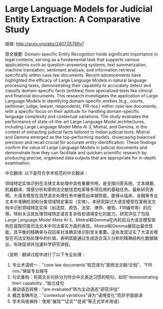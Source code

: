 # Large Language Models for Judicial Entity Extraction: A Comparative Study

链接: http://arxiv.org/abs/2407.05786v1

原文摘要:
Domain-specific Entity Recognition holds significant importance in legal
contexts, serving as a fundamental task that supports various applications such
as question-answering systems, text summarization, machine translation,
sentiment analysis, and information retrieval specifically within case law
documents. Recent advancements have highlighted the efficacy of Large Language
Models in natural language processing tasks, demonstrating their capability to
accurately detect and classify domain-specific facts (entities) from
specialized texts like clinical and financial documents. This research
investigates the application of Large Language Models in identifying
domain-specific entities (e.g., courts, petitioner, judge, lawyer, respondents,
FIR nos.) within case law documents, with a specific focus on their aptitude
for handling domain-specific language complexity and contextual variations. The
study evaluates the performance of state-of-the-art Large Language Model
architectures, including Large Language Model Meta AI 3, Mistral, and Gemma, in
the context of extracting judicial facts tailored to Indian judicial texts.
Mistral and Gemma emerged as the top-performing models, showcasing balanced
precision and recall crucial for accurate entity identification. These findings
confirm the value of Large Language Models in judicial documents and
demonstrate how they can facilitate and quicken scientific research by
producing precise, organised data outputs that are appropriate for in-depth
examination.

中文翻译:
以下是符合学术规范的中文翻译：

领域特定实体识别在法律文本处理中具有重要作用，是支撑问答系统、文本摘要、机器翻译、情感分析和案例法文献信息检索等多项应用的基础任务。最新研究表明，大语言模型在自然语言处理任务中展现出卓越性能，能够从临床、金融等专业文本中准确检测和分类领域特定事实（实体）。本研究探讨大语言模型在案例法文档中识别领域特定实体（如法院、原告、法官、律师、被告、FIR编号等）的应用，特别关注其处理领域特定语言复杂性和语境变化的能力。研究评估了包括Large Language Model Meta AI 3、Mistral和Gemma在内的前沿大语言模型架构在提取印度司法文本中司法事实方面的表现。Mistral和Gemma展现出最优性能，其平衡的精确率与召回率对准确实体识别至关重要。这些发现证实了大语言模型在司法文档处理中的价值，表明其能通过生成适合深入分析的精确结构化数据输出，有效促进并加速科学研究进程。

（说明：翻译过程中进行了以下专业处理：
1. 专业术语统一："case law documents"规范译为"案例法文献/文档"，"FIR nos."保留专业缩写
2. 句式重构：将英文长句拆分为符合中文表达习惯的短句，如将"demonstrating their capability..."独立成句
3. 被动语态转换："are evaluated"转为主动语态"研究评估"
4. 概念准确传达："contextual variations"译为"语境变化"而非字面直译
5. 学术风格保持：使用"展现""证实""促进"等正式学术用语）
